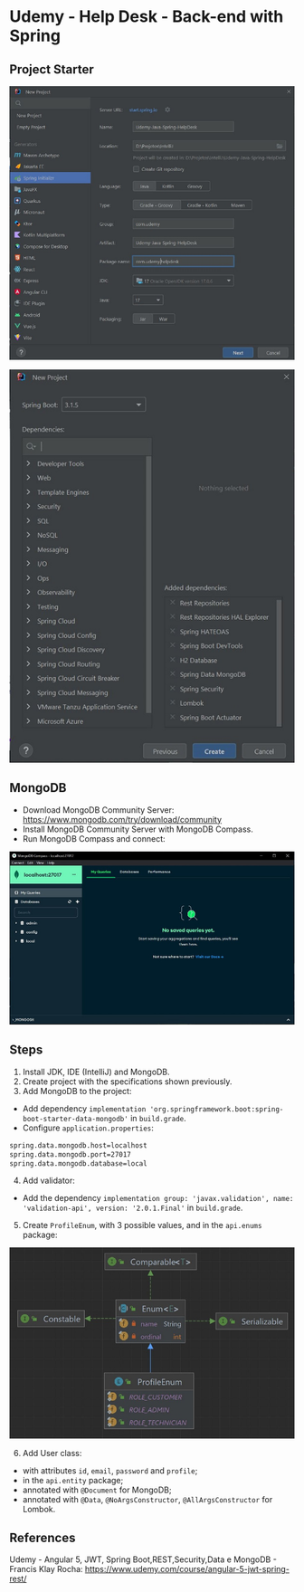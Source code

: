# Udemy - Help Desk - Back-end with Spring

## Project Starter
![IntelliJ-Project-Configuration](imgs/IntelliJ-Spring-Initializr-1.jpg)

![IntelliJ-Project-Dependencies](imgs/IntelliJ-Spring-Initializr-2.jpg)


## MongoDB
- Download MongoDB Community Server: https://www.mongodb.com/try/download/community
- Install MongoDB Community Server with MongoDB Compass.
- Run MongoDB Compass and connect:

![Image-MongoDbCompass](imgs/MongoDbCompass.jpg)


## Steps
1. Install JDK, IDE (IntelliJ) and MongoDB.
2. Create project with the specifications shown previously.
3. Add MongoDB to the project:
- Add dependency `implementation 'org.springframework.boot:spring-boot-starter-data-mongodb'` in `build.grade`.
- Configure `application.properties`:
```properties
spring.data.mongodb.host=localhost
spring.data.mongodb.port=27017
spring.data.mongodb.database=local
```
4. Add validator:
- Add the dependency `implementation group: 'javax.validation', name: 'validation-api', version: '2.0.1.Final'` in `build.grade`.
5. Create `ProfileEnum`, with 3 possible values, and in the `api.enums` package:

![Image-UML-Diagram-Class-ProfileEnum](imgs/UML-Diagram-Class-ProfileEnum.jpg)

6. Add User class:
- with attributes `id`, `email`, `password` and `profile`;
- in the `api.entity` package;
- annotated with `@Document` for MongoDB;
- annotated with `@Data`, `@NoArgsConstructor`, `@AllArgsConstructor` for Lombok.


## References
Udemy - Angular 5, JWT, Spring Boot,REST,Security,Data e MongoDB - Francis Klay Rocha:
https://www.udemy.com/course/angular-5-jwt-spring-rest/
